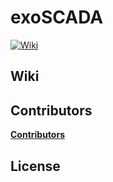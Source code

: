 # exoSCADA

[![Wiki][wiki-img]][wiki]

## Wiki

[wiki]: https://github.com/https://github.com/concept10/exoSCADA/wiki

## Contributors

[__Contributors__](https://github.com/concept10/exoSCADA/graphs/contributors)

## License




[wiki-img]: https://img.shields.io/badge/docs-Wiki-blue.svg
[wiki]: https://github.com/https://github.com/concept10/exoSCADA/wiki

[ghaction-img]: https://github.com/concept10/exoSCADA/actions/workflows/cppcmake.yml/badge.svg
[ghaction]: https://github.com//actions/workflows/cppcmake.yml
